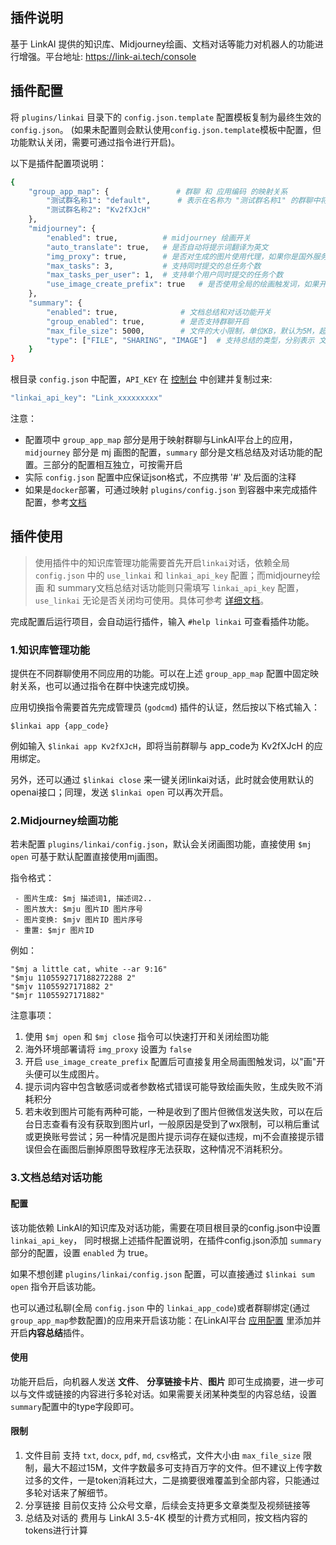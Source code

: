 ## 插件说明

基于 LinkAI 提供的知识库、Midjourney绘画、文档对话等能力对机器人的功能进行增强。平台地址: https://link-ai.tech/console

## 插件配置

将 `plugins/linkai` 目录下的 `config.json.template` 配置模板复制为最终生效的 `config.json`。 (如果未配置则会默认使用`config.json.template`模板中配置，但功能默认关闭，需要可通过指令进行开启)。

以下是插件配置项说明：

```bash
{
    "group_app_map": {               # 群聊 和 应用编码 的映射关系
        "测试群名称1": "default",      # 表示在名称为 "测试群名称1" 的群聊中将使用app_code 为 default 的应用
        "测试群名称2": "Kv2fXJcH"
    },
    "midjourney": {
        "enabled": true,          # midjourney 绘画开关
        "auto_translate": true,   # 是否自动将提示词翻译为英文
        "img_proxy": true,        # 是否对生成的图片使用代理，如果你是国外服务器，将这一项设置为false会获得更快的生成速度
        "max_tasks": 3,           # 支持同时提交的总任务个数
        "max_tasks_per_user": 1,  # 支持单个用户同时提交的任务个数
        "use_image_create_prefix": true   # 是否使用全局的绘画触发词，如果开启将同时支持由`config.json`中的 image_create_prefix 配置触发
    },
    "summary": {
        "enabled": true,              # 文档总结和对话功能开关
        "group_enabled": true,        # 是否支持群聊开启
        "max_file_size": 5000,        # 文件的大小限制，单位KB，默认为5M，超过该大小直接忽略
        "type": ["FILE", "SHARING", "IMAGE"]  # 支持总结的类型，分别表示 文件、分享链接、图片，其中文件和链接默认打开，图片默认关闭
    }
}
```

根目录 `config.json` 中配置，`API_KEY` 在 [控制台](https://link-ai.tech/console/interface) 中创建并复制过来:

```bash
"linkai_api_key": "Link_xxxxxxxxx"
```

注意：

 - 配置项中 `group_app_map` 部分是用于映射群聊与LinkAI平台上的应用， `midjourney` 部分是 mj 画图的配置，`summary` 部分是文档总结及对话功能的配置。三部分的配置相互独立，可按需开启
 - 实际 `config.json` 配置中应保证json格式，不应携带 '#' 及后面的注释
 - 如果是`docker`部署，可通过映射 `plugins/config.json` 到容器中来完成插件配置，参考[文档](https://github.com/zhayujie/chatgpt-on-wechat#3-%E6%8F%92%E4%BB%B6%E4%BD%BF%E7%94%A8)

## 插件使用

> 使用插件中的知识库管理功能需要首先开启`linkai`对话，依赖全局 `config.json` 中的 `use_linkai` 和 `linkai_api_key` 配置；而midjourney绘画 和 summary文档总结对话功能则只需填写 `linkai_api_key` 配置，`use_linkai` 无论是否关闭均可使用。具体可参考 [详细文档](https://link-ai.tech/platform/link-app/wechat)。

完成配置后运行项目，会自动运行插件，输入 `#help linkai` 可查看插件功能。

### 1.知识库管理功能

提供在不同群聊使用不同应用的功能。可以在上述 `group_app_map` 配置中固定映射关系，也可以通过指令在群中快速完成切换。

应用切换指令需要首先完成管理员 (`godcmd`) 插件的认证，然后按以下格式输入：

`$linkai app {app_code}`

例如输入 `$linkai app Kv2fXJcH`，即将当前群聊与 app_code为 Kv2fXJcH 的应用绑定。

另外，还可以通过 `$linkai close` 来一键关闭linkai对话，此时就会使用默认的openai接口；同理，发送 `$linkai open` 可以再次开启。

### 2.Midjourney绘画功能

若未配置 `plugins/linkai/config.json`，默认会关闭画图功能，直接使用 `$mj open` 可基于默认配置直接使用mj画图。

指令格式：

```
 - 图片生成: $mj 描述词1, 描述词2..
 - 图片放大: $mju 图片ID 图片序号
 - 图片变换: $mjv 图片ID 图片序号
 - 重置: $mjr 图片ID
```

例如：

```
"$mj a little cat, white --ar 9:16"
"$mju 1105592717188272288 2"
"$mjv 11055927171882 2"
"$mjr 11055927171882"
```

注意事项：
1. 使用 `$mj open` 和 `$mj close` 指令可以快速打开和关闭绘图功能
2. 海外环境部署请将 `img_proxy` 设置为 `false`
3. 开启 `use_image_create_prefix` 配置后可直接复用全局画图触发词，以"画"开头便可以生成图片。
4. 提示词内容中包含敏感词或者参数格式错误可能导致绘画失败，生成失败不消耗积分
5. 若未收到图片可能有两种可能，一种是收到了图片但微信发送失败，可以在后台日志查看有没有获取到图片url，一般原因是受到了wx限制，可以稍后重试或更换账号尝试；另一种情况是图片提示词存在疑似违规，mj不会直接提示错误但会在画图后删掉原图导致程序无法获取，这种情况不消耗积分。

### 3.文档总结对话功能

#### 配置

该功能依赖 LinkAI的知识库及对话功能，需要在项目根目录的config.json中设置 `linkai_api_key`， 同时根据上述插件配置说明，在插件config.json添加 `summary` 部分的配置，设置 `enabled` 为 true。

如果不想创建 `plugins/linkai/config.json` 配置，可以直接通过 `$linkai sum open` 指令开启该功能。

也可以通过私聊(全局 `config.json` 中的 `linkai_app_code`)或者群聊绑定(通过`group_app_map`参数配置)的应用来开启该功能：在LinkAI平台 [应用配置](https://link-ai.tech/console/factory) 里添加并开启**内容总结**插件。

#### 使用

功能开启后，向机器人发送 **文件**、 **分享链接卡片**、**图片** 即可生成摘要，进一步可以与文件或链接的内容进行多轮对话。如果需要关闭某种类型的内容总结，设置 `summary`配置中的type字段即可。

#### 限制

 1. 文件目前 支持 `txt`, `docx`, `pdf`, `md`, `csv`格式，文件大小由 `max_file_size` 限制，最大不超过15M，文件字数最多可支持百万字的文件。但不建议上传字数过多的文件，一是token消耗过大，二是摘要很难覆盖到全部内容，只能通过多轮对话来了解细节。
 2. 分享链接 目前仅支持 公众号文章，后续会支持更多文章类型及视频链接等
 3. 总结及对话的 费用与 LinkAI 3.5-4K 模型的计费方式相同，按文档内容的tokens进行计算

